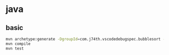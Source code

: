 # java

## basic

```sh
mvn archetype:generate -DgroupId=com.j74th.vscodedebugspec.bubblesort -DartifactId=java
mvn compile
mvn test
```
